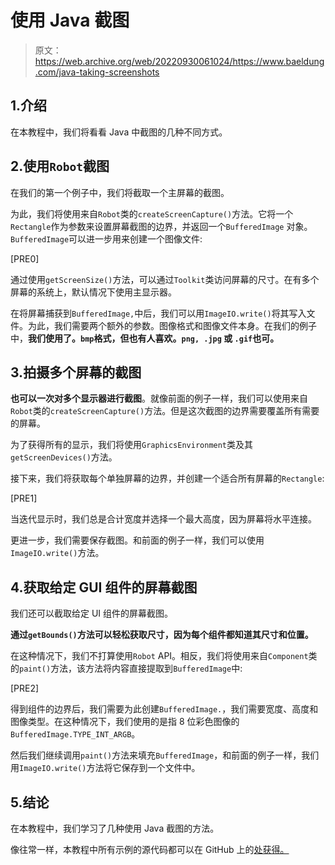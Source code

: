 # 使用 Java 截图

> 原文：<https://web.archive.org/web/20220930061024/https://www.baeldung.com/java-taking-screenshots>

## 1.介绍

在本教程中，我们将看看 Java 中截图的几种不同方式。

## 2.使用`Robot`截图

在我们的第一个例子中，我们将截取一个主屏幕的截图。

为此，我们将使用来自`Robot`类的`createScreenCapture()`方法。它将一个`Rectangle`作为参数来设置屏幕截图的边界，并返回一个`BufferedImage` 对象。`BufferedImage`可以进一步用来创建一个图像文件:

[PRE0]

通过使用`getScreenSize()`方法，可以通过`Toolkit`类访问屏幕的尺寸。在有多个屏幕的系统上，默认情况下使用主显示器。

在将屏幕捕获到`BufferedImage,`中后，我们可以用`ImageIO.write()`将其写入文件。为此，我们需要两个额外的参数。图像格式和图像文件本身。在我们的例子中，**我们使用了。`bmp`格式，但也有人喜欢。`png, .jpg` 或 `.gif`也可。**

## 3.拍摄多个屏幕的截图

**也可以一次对多个显示器进行截图**。就像前面的例子一样，我们可以使用来自`Robot`类的`createScreenCapture()`方法。但是这次截图的边界需要覆盖所有需要的屏幕。

为了获得所有的显示，我们将使用`GraphicsEnvironment`类及其`getScreenDevices()`方法。

接下来，我们将获取每个单独屏幕的边界，并创建一个适合所有屏幕的`Rectangle`:

[PRE1]

当迭代显示时，我们总是合计宽度并选择一个最大高度，因为屏幕将水平连接。

更进一步，我们需要保存截图。和前面的例子一样，我们可以使用`ImageIO.write()`方法。

## 4.获取给定 GUI 组件的屏幕截图

我们还可以截取给定 UI 组件的屏幕截图。

**通过`getBounds()`方法可以轻松获取尺寸，因为每个组件都知道其尺寸和位置。**

在这种情况下，我们不打算使用`Robot` API。相反，我们将使用来自`Component`类的`paint()`方法，该方法将内容直接提取到`BufferedImage`中:

[PRE2]

得到组件的边界后，我们需要为此创建`BufferedImage.`，我们需要宽度、高度和图像类型。在这种情况下，我们使用的是指 8 位彩色图像的`BufferedImage.TYPE_INT_ARGB`。

然后我们继续调用`paint()`方法来填充`BufferedImage`，和前面的例子一样，我们用`ImageIO.write()`方法将它保存到一个文件中。

## 5.结论

在本教程中，我们学习了几种使用 Java 截图的方法。

像往常一样，本教程中所有示例的源代码都可以在 GitHub 上的[处获得。](https://web.archive.org/web/20221128061531/https://github.com/eugenp/tutorials/tree/master/core-java-modules/core-java-os)